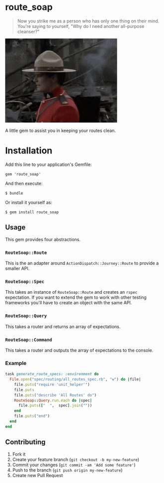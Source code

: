 # route_soap

> Now you strike me as a person who has only one thing on their mind. You're
> saying to yourself, "Why do I need another all-purpose cleanser?"

![](route_soap.gif)

A little gem to assist you in keeping your routes clean.

# Installation

Add this line to your application's Gemfile:

```
gem 'route_soap'
```

And then execute:

```
$ bundle
```

Or install it yourself as:

```
$ gem install route_soap
```

## Usage

This gem provides four abstractions.

### `RouteSoap::Route`

This is the an adapter around `ActionDispatch::Journey::Route` to provide a
smaller API.

### `RouteSoap::Spec`

This takes an instance of `RouteSoap::Route` and creates an `rspec` expectation.
If you want to extend the gem to work with other testing frameworks you'll have
to create an object with the same API.

### `RouteSoap::Query`

This takes a router and returns an array of expectations.

### `RouteSoap::Command`

This takes a router and outputs the array of expectations to the console.

### Example

``` ruby
task generate_route_specs: :environment do
  File.open("spec/routing/all_routes_spec.rb", "w") do |file|
    file.puts("require 'unit_helper'")
    file.puts
    file.puts("describe 'All Routes' do")
    RouteSoap::Query.run.each do |spec|
      file.puts(["  ",  spec].join(""))
    end
    file.puts("end")
  end
end
```

## Contributing

1. Fork it
2. Create your feature branch (`git checkout -b my-new-feature`)
3. Commit your changes (`git commit -am 'Add some feature'`)
4. Push to the branch (`git push origin my-new-feature`)
5. Create new Pull Request
